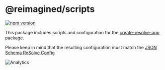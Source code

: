 # **@reimagined/scripts**
[![npm version](https://badge.fury.io/js/@reimagined/scripts.svg)](https://badge.fury.io/js/@reimagined/scripts)

This package includes scripts and configuration for the [create-resolve-app](../../core/create-resolve-app) package.

Please keep in mind that the resulting configuration must match the [JSON Schema ReSolve Config](configs/schema.resolve.config.json)

![Analytics](https://ga-beacon.appspot.com/UA-118635726-1/packages-resolve-scripts-readme?pixel)
